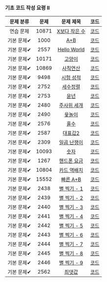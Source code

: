 ### 기초 코드 작성 요령 II

| 문제 분류 | 문제 | 문제 제목 | 코드 |
| :--: | :--: | :--: | :--: |
| 연습 문제 | 10871 | [X보다 작은 수](https://www.acmicpc.net/problem/10871) | [코드](https://github.com/sora0319/basic_algorithm_solved/blob/main/basic_codeII/code/No_1000.java) |
| 기본 문제✔ | 1000 | [A+B](https://www.acmicpc.net/problem/1000) | [코드](https://github.com/sora0319/basic_algorithm_solved/blob/main/basic_codeII/code/No_10093.java) |
| 기본 문제✔ | 2557 | [Hello World](https://www.acmicpc.net/problem/2557) | [코드](https://github.com/sora0319/basic_algorithm_solved/blob/main/basic_codeII/code/No_2557.java) |
| 기본 문제✔ | 10171 | [고양이](https://www.acmicpc.net/problem/10171) | [코드](https://github.com/sora0319/basic_algorithm_solved/blob/main/basic_codeII/code/No_10171.java) |
| 기본 문제✔ | 10869 | [사칙연산](https://www.acmicpc.net/problem/10869) | [코드](https://github.com/sora0319/basic_algorithm_solved/blob/main/basic_codeII/code/No_10869.java) |
| 기본 문제✔ | 9498 | [시험 성적](https://www.acmicpc.net/problem/9498) | [코드](https://github.com/sora0319/basic_algorithm_solved/blob/main/basic_codeII/code/No_9498.java) |
| 기본 문제✔ | 2752 | [세수정렬](https://www.acmicpc.net/problem/2752) | [코드](https://github.com/sora0319/basic_algorithm_solved/blob/main/basic_codeII/code/No_2752.java) |
| 기본 문제✔ | 2753 | [윤년](https://www.acmicpc.net/problem/2753) | [코드](https://github.com/sora0319/basic_algorithm_solved/blob/main/basic_codeII/code/No_2753.java) |
| 기본 문제✔ | 2480 | [주사위 세개](https://www.acmicpc.net/problem/2480) | [코드](https://github.com/sora0319/basic_algorithm_solved/blob/main/basic_codeII/code/No_2480.java) |
| 기본 문제✔ | 2490 | [윷놀이](https://www.acmicpc.net/problem/2490) | [코드](https://github.com/sora0319/basic_algorithm_solved/blob/main/basic_codeII/code/No_2490.java) |
| 기본 문제✔ | 2576 | [홀수](https://www.acmicpc.net/problem/2576) | [코드](https://github.com/sora0319/basic_algorithm_solved/blob/main/basic_codeII/code/No_2576.java) |
| 기본 문제✔ | 2587 | [대표값2](https://www.acmicpc.net/problem/2587) | [코드](https://github.com/sora0319/basic_algorithm_solved/blob/main/basic_codeII/code/No_2587.java) |
| 기본 문제✔ | 2309 | [일곱 난쟁이](https://www.acmicpc.net/problem/2309) | [코드](https://github.com/sora0319/basic_algorithm_solved/blob/main/basic_codeII/code/No_2309.java) |
| 기본 문제✔ | 10093 | [숫자](https://www.acmicpc.net/problem/10093) | [코드](https://github.com/sora0319/basic_algorithm_solved/blob/main/basic_codeII/code/No_10093.java) |
| 기본 문제✔ | 1267 | [핸드폰 요금](https://www.acmicpc.net/problem/1267) | [코드](https://github.com/sora0319/basic_algorithm_solved/blob/main/basic_codeII/code/No_1267.java) |
| 기본 문제✔ | 10804 | [카드 역배치](https://www.acmicpc.net/problem/10804) | [코드](https://github.com/sora0319/basic_algorithm_solved/blob/main/basic_codeII/code/No_10804.java) |
| 기본 문제✔ | 15552 | [빠른 A+B](https://www.acmicpc.net/problem/15552) | [코드]() |
| 기본 문제✔ | 2438 | [별 찍기 - 1](https://www.acmicpc.net/problem/2438) | [코드](https://github.com/sora0319/basic_algorithm_solved/blob/main/basic_codeII/code/No_2438.java) |
| 기본 문제✔ | 2439 | [별 찍기 - 2](https://www.acmicpc.net/problem/2439) | [코드](https://github.com/sora0319/basic_algorithm_solved/blob/main/basic_codeII/code/No_2439.java) |
| 기본 문제✔ | 2440 | [별 찍기 - 3](https://www.acmicpc.net/problem/2440) | [코드](https://github.com/sora0319/basic_algorithm_solved/blob/main/basic_codeII/code/No_2440.java) |
| 기본 문제✔ | 2441 | [별 찍기 - 4](https://www.acmicpc.net/problem/2441) | [코드](https://github.com/sora0319/basic_algorithm_solved/blob/main/basic_codeII/code/No_2441.java) |
| 기본 문제✔ | 2442 | [별 찍기 - 5](https://www.acmicpc.net/problem/2442) | [코드](https://github.com/sora0319/basic_algorithm_solved/blob/main/basic_codeII/code/No_2442.java) |
| 기본 문제✔ | 2443 | [별 찍기 - 6](https://www.acmicpc.net/problem/2443) | [코드](https://github.com/sora0319/basic_algorithm_solved/blob/main/basic_codeII/code/No_2443.java) |
| 기본 문제✔ | 2444 | [별 찍기 - 7](https://www.acmicpc.net/problem/2444) | [코드](https://github.com/sora0319/basic_algorithm_solved/blob/main/basic_codeII/code/No_2444.java) |
| 기본 문제✔ | 2445 | [별 찍기 - 8](https://www.acmicpc.net/problem/2445) | [코드](https://github.com/sora0319/basic_algorithm_solved/blob/main/basic_codeII/code/No_2445.java) |
| 기본 문제✔ | 2446 | [별 찍기 - 9](https://www.acmicpc.net/problem/2446) | [코드](https://github.com/sora0319/basic_algorithm_solved/blob/main/basic_codeII/code/No_2446.java) |
| 기본 문제✔ | 2562 | [최댓값](https://www.acmicpc.net/problem/2562) | [코드](https://github.com/sora0319/basic_algorithm_solved/blob/main/basic_codeII/code/No_2562.java) |